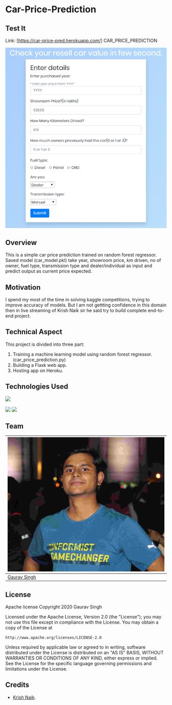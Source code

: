 # Car-Price-Prediction

## Test It
Link: [https://car-price-pred.herokuapp.com/] CAR_PRICE_PREDICTION

[![](https://github.com/GauravRajwada/car-price-prediction/blob/master/Image/car.PNG)](https://car-price-pred.herokuapp.com/)

## Overview
This is a simple car price prediction trained on random forest regressor. Saved model (car_model.pkl) take year, showroom price, km driven, no of owner, fuel type, transmission type and dealer/individual as input and predict output as current price expected. 
## Motivation
I spend my most of the time in solving kaggle competitions, trying to improve accuracy of models. But I am not gettting confidence in this domain then in live streaming of Krish Naik sir he said try to build complete end-to-end project.

## Technical Aspect
This project is divided into three part:
1. Training a machine learning model using random forest regressor. (car_price_prediction.py)
2. Building a Flask web app.
3. Hosting app on Heroku.

## Technologies Used

![](https://forthebadge.com/images/badges/made-with-python.svg)

[<img target="_blank" src="https://flask.palletsprojects.com/en/1.1.x/_images/flask-logo.png" width=170>](https://flask.palletsprojects.com/en/1.1.x/) [<img target="_blank" src="https://number1.co.za/wp-content/uploads/2017/10/gunicorn_logo-300x85.png" width=280>](https://gunicorn.org) 

## Team
[![Gaurav Singh](https://github.com/GauravRajwada/car-price-prediction/blob/master/Image/profile.jpg)](https://gauravrajwada.github.io/Protfolio/) |
-|
[Gaurav Singh](https://gauravrajwada.github.io/Protfolio/) |)

## License
Apache license
Copyright 2020 Gaurav Singh

Licensed under the Apache License, Version 2.0 (the "License");
you may not use this file except in compliance with the License.
You may obtain a copy of the License at

    http://www.apache.org/licenses/LICENSE-2.0

Unless required by applicable law or agreed to in writing, software
distributed under the License is distributed on an "AS IS" BASIS,
WITHOUT WARRANTIES OR CONDITIONS OF ANY KIND, either express or implied.
See the License for the specific language governing permissions and
limitations under the License.

## Credits
- [Krish Naik](https://www.linkedin.com/in/naikkrish/).
